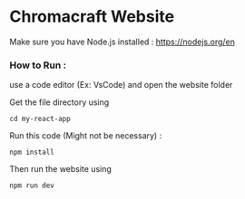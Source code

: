 # Chromacraft Website

Make sure you have Node.js installed : https://nodejs.org/en

### How to Run :

use a code editor (Ex: VsCode) and open the website folder

Get the file directory using 

```cd my-react-app```

Run this code (Might not be necessary) :

```npm install```

Then run the website using 

```npm run dev```
